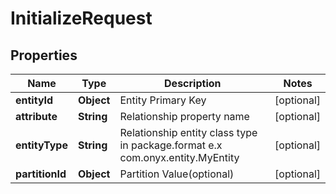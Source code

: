 
# InitializeRequest

## Properties
Name | Type | Description | Notes
------------ | ------------- | ------------- | -------------
**entityId** | **Object** | Entity Primary Key |  [optional]
**attribute** | **String** | Relationship property name |  [optional]
**entityType** | **String** | Relationship entity class type in package.format e.x com.onyx.entity.MyEntity |  [optional]
**partitionId** | **Object** | Partition Value(optional) |  [optional]



